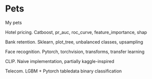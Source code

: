 # Pets
My pets  

Hotel pricing. Catboost, pr_auc, roc_curve, feature_importance, shap

Bank retention. Sklearn, plot_tree, unbalanced classes, upsampling

Face recognition. Pytorch, torchvision, transforms, transfer learning

CLIP. Naive implementation, partially kaggle-inspired

Telecom. LGBM + Pytorch tabledata binary classification
